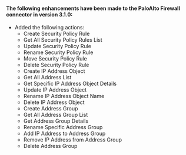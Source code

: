 #### The following enhancements have been made to the PaloAlto Firewall connector in version 3.1.0:

- Added the following actions:
    - Create Security Policy Rule
    - Get All Security Policy Rules List
    - Update Security Policy Rule
    - Rename Security Policy Rule
    - Move Security Policy Rule
    - Delete Security Policy Rule
    - Create IP Address Object
    - Get All Address List
    - Get Specific IP Address Object Details
    - Update IP Address Object
    - Rename IP Address Object Name
    - Delete IP Address Object
    - Create Address Group
    - Get All Address Group List
    - Get Address Group Details
    - Rename Specific Address Group
    - Add IP Address to Address Group
    - Remove IP Address from Address Group
    - Delete Address Group
